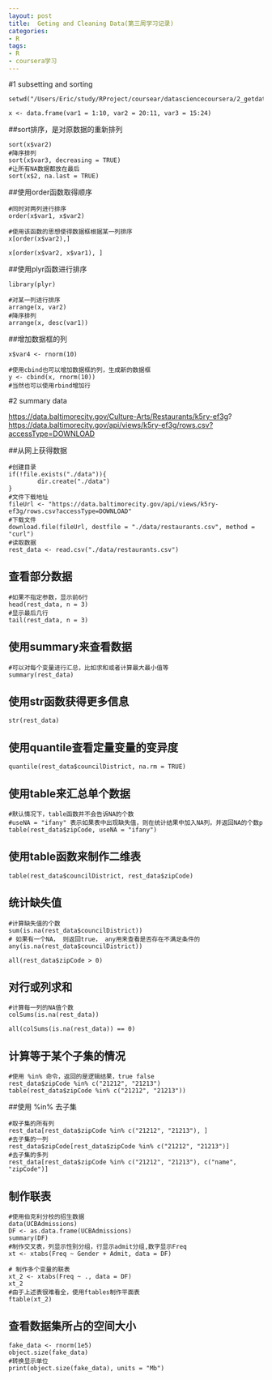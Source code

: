 ```yaml
---
layout: post
title:  Geting and Cleaning Data(第三周学习记录)
categories:
- R
tags:
- R
- coursera学习
---
```


#1 subsetting and sorting

```{r}
setwd("/Users/Eric/study/RProject/coursear/datasciencecoursera/2_getdata/week3")

x <- data.frame(var1 = 1:10, var2 = 20:11, var3 = 15:24)
```

##sort排序，是对原数据的重新排列

```{r}
sort(x$var2)
#降序排列
sort(x$var3, decreasing = TRUE)
#让所有NA数据都放在最后
sort(x$2, na.last = TRUE)
```


##使用order函数取得顺序
```{r}
#同时对两列进行排序
order(x$var1, x$var2)

#使用该函数的思想使得数据框根据某一列排序
x[order(x$var2),]

x[order(x$var2, x$var1), ]
```


##使用plyr函数进行排序
```{r}
library(plyr)

#对某一列进行排序
arrange(x, var2)
#降序排列
arrange(x, desc(var1))

```

##增加数据框的列
```{r}
x$var4 <- rnorm(10)

#使用cbind也可以增加数据框的列，生成新的数据框
y <- cbind(x, rnorm(10))
#当然也可以使用rbind增加行

```

#2 summary data

https://data.baltimorecity.gov/Culture-Arts/Restaurants/k5ry-ef3g?
https://data.baltimorecity.gov/api/views/k5ry-ef3g/rows.csv?accessType=DOWNLOAD

##从网上获得数据
```{r}
#创建目录
if(!file.exists("./data")){
        dir.create("./data")
}
#文件下载地址
fileUrl <- "https://data.baltimorecity.gov/api/views/k5ry-ef3g/rows.csv?accessType=DOWNLOAD"
#下载文件
download.file(fileUrl, destfile = "./data/restaurants.csv", method = "curl")
#读取数据
rest_data <- read.csv("./data/restaurants.csv")
```

## 查看部分数据

```{r}
#如果不指定参数，显示前6行
head(rest_data, n = 3)
#显示最后几行
tail(rest_data, n = 3)
```

## 使用summary来查看数据
```{r}
#可以对每个变量进行汇总，比如求和或者计算最大最小值等
summary(rest_data)

```

## 使用str函数获得更多信息
```{r}
str(rest_data)

```
## 使用quantile查看定量变量的变异度

```{r}
quantile(rest_data$councilDistrict, na.rm = TRUE)
```


## 使用table来汇总单个数据
```{r}
#默认情况下，table函数并不会告诉NA的个数
#useNA = "ifany" 表示如果表中出现缺失值，则在统计结果中加入NA列，并返回NA的个数p
table(rest_data$zipCode, useNA = "ifany")
```

## 使用table函数来制作二维表
```{r}
table(rest_data$councilDistrict, rest_data$zipCode)

```

## 统计缺失值
```{r}
#计算缺失值的个数
sum(is.na(rest_data$councilDistrict))
# 如果有一个NA， 则返回true， any用来查看是否存在不满足条件的
any(is.na(rest_data$councilDistrict))

all(rest_data$zipCode > 0)
```

## 对行或列求和

```{r}
#计算每一列的NA值个数
colSums(is.na(rest_data))

all(colSums(is.na(rest_data)) == 0)

```

## 计算等于某个子集的情况
```{r}
#使用 %in% 命令，返回的是逻辑结果，true false
rest_data$zipCode %in% c("21212", "21213")
table(rest_data$zipCode %in% c("21212", "21213"))

```

##使用 %in% 去子集
```{r}
#取子集的所有列
rest_data[rest_data$zipCode %in% c("21212", "21213"), ]
#去子集的一列
rest_data$zipCode[rest_data$zipCode %in% c("21212", "21213")]
#去子集的多列
rest_data[rest_data$zipCode %in% c("21212", "21213"), c("name", "zipCode")]
```


## 制作联表
```{r}
#使用伯克利分校的招生数据
data(UCBAdmissions)
DF <- as.data.frame(UCBAdmissions)
summary(DF)
#制作交叉表，列显示性别分组，行显示admit分组,数字显示Freq
xt <- xtabs(Freq ~ Gender + Admit, data = DF)

# 制作多个变量的联表
xt_2 <- xtabs(Freq ~ ., data = DF)
xt_2
#由于上述表很难看全，使用ftables制作平面表
ftable(xt_2)
```
## 查看数据集所占的空间大小
```{r}
fake_data <- rnorm(1e5)
object.size(fake_data)
#转换显示单位
print(object.size(fake_data), units = "Mb")

```




